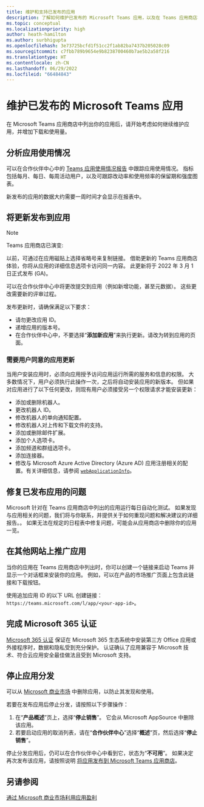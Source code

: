 ```yaml
---
title: 维护和支持已发布的应用
description: 了解如何维护已发布的 Microsoft Teams 应用，以及在 Teams 应用商店和 AppSource 上列出应用商店后要考虑的操作。
ms.topic: conceptual
ms.localizationpriority: high
author: heath-hamilton
ms.author: surbhigupta
ms.openlocfilehash: 3e73725bcfd1f51cc2f1ab82ba7437b205028c09
ms.sourcegitcommit: c7fbb789b9654e9b8238700460b7ae5b2a58f216
ms.translationtype: HT
ms.contentlocale: zh-CN
ms.lasthandoff: 06/29/2022
ms.locfileid: "66484843"
---
```

# <a name="maintain-your-published-microsoft-teams-app"></a>维护已发布的 Microsoft Teams 应用

在 Microsoft Teams 应用商店中列出你的应用后，请开始考虑如何继续维护应用，并增加下载和使用量。

## <a name="analyze-app-usage"></a>分析应用使用情况

可以在合作伙伴中心中的 [Teams 应用使用情况报告](/office/dev/store/teams-apps-usage) 中跟踪应用使用情况。 指标包括每月、每日、每周活动用户，以及可跟踪改动率和使用频率的保留期和强度图表。

新发布的应用的数据大约需要一周时间才会显示在报表中。

## <a name="publish-updates-to-your-app"></a>将更新发布到应用

> [!NOTE]
> Teams 应用商店已演变:
>
> 以前，可通过在应用磁贴上选择省略号来复制链接。 借助更新的 Teams 应用商店体验，你将从应用的详细信息选项卡访问同一内容。 此更新将于 2022 年 3 月 1 日正式发布 (GA)。

可以在合作伙伴中心中将更改提交到应用（例如新增功能，甚至元数据）。 这些更改需要新的评审过程。

发布更新时，请确保满足以下要求：

* 请勿更改应用 ID。
* 递增应用的版本号。
* 在合作伙伴中心中，不要选择“**添加新应用**”来执行更新。请改为转到应用的页面。

### <a name="app-updates-requiring-user-consent"></a>需要用户同意的应用更新

当用户安装应用时，必须向应用授予访问应用运行所需的服务和信息的权限。 大多数情况下，用户必须执行此操作一次，之后将自动安装应用的新版本。
但如果对应用进行了以下任何更改，则现有用户必须接受另一个权限请求才能安装更新：

* 添加或删除机器人。
* 更改机器人 ID。
* 修改机器人的单向通知配置。
* 修改机器人对上传和下载文件的支持。
* 添加或删除邮件扩展。
* 添加个人选项卡。
* 添加频道和群组选项卡。
* 添加连接器。
* 修改与 Microsoft Azure Active Directory (Azure AD) 应用注册相关的配置。有关详细信息，请参阅 [`webApplicationInfo`](~/resources/schema/manifest-schema.md#webapplicationinfo)。

## <a name="fix-issues-with-your-published-app"></a>修复已发布应用的问题

Microsoft 针对在 Teams 应用商店中列出的应用运行每日自动化测试。 如果发现与应用相关的问题，我们将与你联系，并提供关于如何重现问题和解决建议的详细报告。。 如果无法在规定的日程表中修复问题，可能会从应用商店中删除你的应用一览。

## <a name="promote-your-app-on-another-site"></a>在其他网站上推广应用

当你的应用在 Teams 应用商店中列出时，你可以创建一个链接来启动 Teams 并显示一个对话框来安装你的应用。 例如，可以在产品的市场推广页面上包含此链接和下载按钮。

使用追加应用 ID 的以下 URL 创建链接：`https://teams.microsoft.com/l/app/<your-app-id>`。

## <a name="complete-microsoft-365-certification"></a>完成 Microsoft 365 认证

[Microsoft 365 认证](/microsoft-365-app-certification/docs/certification) 保证在 Microsoft 365 生态系统中安装第三方 Office 应用或外接程序时，数据和隐私受到充分保护。 认证确认了应用兼容于 Microsoft 技术、符合云应用安全最佳做法且受到 Microsoft 支持。

## <a name="stop-app-distribution"></a>停止应用分发

可以从 [Microsoft 商业市场](/azure/marketplace/overview) 中删除应用，以防止其发现和使用。

若要在发布应用后停止分发，请按照以下步骤操作：

1. 在“**产品概述**”页上，选择“**停止销售**”。 它会从 Microsoft AppSource 中删除该应用。
1. 若要启动应用的取消列表，请在“**合作伙伴中心**”选择“**概述**”页，然后选择“**停止销售**”。

停止分发应用后，仍可以在合作伙伴中心中看到它，状态为“**不可用**”。 如果决定再次发布该应用，请按照说明 [将应用发布到 Microsoft Teams 应用商店](../publish.md)。

## <a name="see-also"></a>另请参阅

[通过 Microsoft 商业市场利用应用盈利](/office/dev/store/monetize-addins-through-microsoft-commercial-marketplace)
